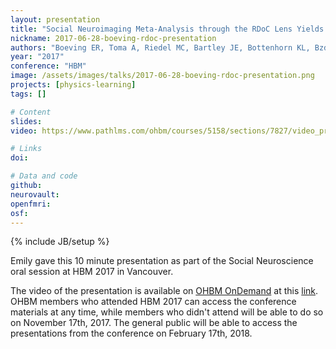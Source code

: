 ```yaml
---
layout: presentation
title: "Social Neuroimaging Meta-Analysis through the RDoC Lens Yields Distinct Context-Driven Cliques"
nickname: 2017-06-28-boeving-rdoc-presentation
authors: "Boeving ER, Toma A, Riedel MC, Bartley JE, Bottenhorn KL, Bzdok D, Eickhoff SB, Sutherland MT, Glahn D, Laird AR"
year: "2017"
conference: "HBM"
image: /assets/images/talks/2017-06-28-boeving-rdoc-presentation.png
projects: [physics-learning]
tags: []

# Content
slides:
video: https://www.pathlms.com/ohbm/courses/5158/sections/7827/video_presentations/78501

# Links
doi:

# Data and code
github:
neurovault:
openfmri:
osf:
---
```

{% include JB/setup %}

Emily gave this 10 minute presentation as part of the Social Neuroscience oral session at HBM 2017 in Vancouver.

The video of the presentation is available on [OHBM OnDemand](https://www.pathlms.com/ohbm) at this [link](https://www.pathlms.com/ohbm/courses/5158/sections/7827/video_presentations/78501). OHBM members who attended HBM 2017 can access the conference materials at any time, while members who didn't attend will be able to do so on November 17th, 2017. The general public will be able to access the presentations from the conference on February 17th, 2018.
